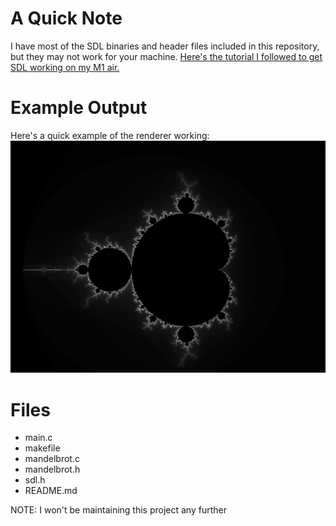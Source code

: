 # A Quick Note

I have most of the SDL binaries and header files included in this repository, but they may not work for your machine.
[Here's the tutorial I followed to get SDL working on my M1 air.](https://medium.com/@edkins.sarah/set-up-sdl2-on-your-mac-without-xcode-6b0c33b723f7)

# Example Output

Here's a quick example of the renderer working:
![mandelbrot image](./images/mandelbrot.png)

# Files

- main.c
- makefile
- mandelbrot.c
- mandelbrot.h
- sdl.h
- README.md

NOTE: I won't be maintaining this project any further
